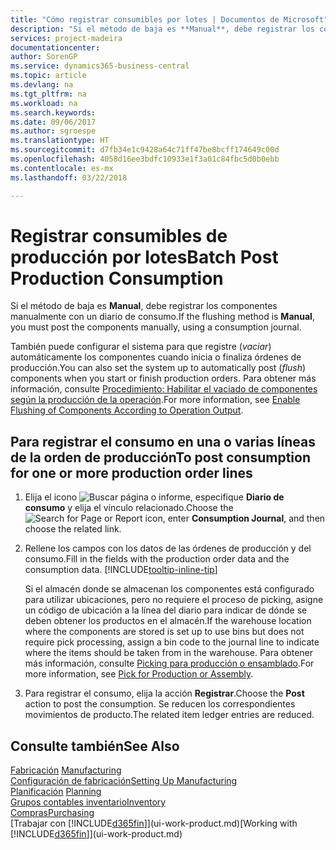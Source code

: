 ```yaml
---
title: "Cómo registrar consumibles por lotes | Documentos de Microsoft"
description: "Si el método de baja es **Manual**, debe registrar los componentes manualmente con un diario de consumo."
services: project-madeira
documentationcenter: 
author: SorenGP
ms.service: dynamics365-business-central
ms.topic: article
ms.devlang: na
ms.tgt_pltfrm: na
ms.workload: na
ms.search.keywords: 
ms.date: 09/06/2017
ms.author: sgroespe
ms.translationtype: HT
ms.sourcegitcommit: d7fb34e1c9428a64c71ff47be8bcff174649c00d
ms.openlocfilehash: 4058d16ee3bdfc10933e1f3a01c84fbc5d0b0ebb
ms.contentlocale: es-mx
ms.lasthandoff: 03/22/2018

---
```

# <a name="batch-post-production-consumption"></a><span data-ttu-id="71b53-103">Registrar consumibles de producción por lotes</span><span class="sxs-lookup"><span data-stu-id="71b53-103">Batch Post Production Consumption</span></span>
<span data-ttu-id="71b53-104">Si el método de baja es **Manual**, debe registrar los componentes manualmente con un diario de consumo.</span><span class="sxs-lookup"><span data-stu-id="71b53-104">If the flushing method is **Manual**, you must post the components manually, using a consumption journal.</span></span>

<span data-ttu-id="71b53-105">También puede configurar el sistema para que registre (*vaciar*) automáticamente los componentes cuando inicia o finaliza órdenes de producción.</span><span class="sxs-lookup"><span data-stu-id="71b53-105">You can also set the system up to automatically post (*flush*) components when you start or finish production orders.</span></span> <span data-ttu-id="71b53-106">Para obtener más información, consulte [Procedimiento: Habilitar el vaciado de componentes según la producción de la operación](production-how-to-flush-components-according-to-operation-output.md).</span><span class="sxs-lookup"><span data-stu-id="71b53-106">For more information, see [Enable Flushing of Components According to Operation Output](production-how-to-flush-components-according-to-operation-output.md).</span></span>

## <a name="to-post-consumption-for-one-or-more-production-order-lines"></a><span data-ttu-id="71b53-107">Para registrar el consumo en una o varias líneas de la orden de producción</span><span class="sxs-lookup"><span data-stu-id="71b53-107">To post consumption for one or more production order lines</span></span>  
1.  <span data-ttu-id="71b53-108">Elija el icono ![Buscar página o informe](media/ui-search/search_small.png "icono Buscar página o informe"), especifique **Diario de consumo** y elija el vínculo relacionado.</span><span class="sxs-lookup"><span data-stu-id="71b53-108">Choose the ![Search for Page or Report](media/ui-search/search_small.png "Search for Page or Report icon") icon, enter **Consumption Journal**, and then choose the related link.</span></span>  
2.  <span data-ttu-id="71b53-109">Rellene los campos con los datos de las órdenes de producción y del consumo.</span><span class="sxs-lookup"><span data-stu-id="71b53-109">Fill in the fields with the production order data and the consumption data.</span></span> [!INCLUDE[tooltip-inline-tip](includes/tooltip-inline-tip_md.md)]  

    <span data-ttu-id="71b53-110">Si el almacén donde se almacenan los componentes está configurado para utilizar ubicaciones, pero no requiere el proceso de picking, asigne un código de ubicación a la línea del diario para indicar de dónde se deben obtener los productos en el almacén.</span><span class="sxs-lookup"><span data-stu-id="71b53-110">If the warehouse location where the components are stored is set up to use bins but does not require pick processing, assign a bin code to the journal line to indicate where the items should be taken from in the warehouse.</span></span> <span data-ttu-id="71b53-111">Para obtener más información, consulte [Picking para producción o ensamblado](warehouse-how-to-pick-for-production.md).</span><span class="sxs-lookup"><span data-stu-id="71b53-111">For more information, see [Pick for Production or Assembly](warehouse-how-to-pick-for-production.md).</span></span>  
3.  <span data-ttu-id="71b53-112">Para registrar el consumo, elija la acción **Registrar**.</span><span class="sxs-lookup"><span data-stu-id="71b53-112">Choose the **Post** action to post the consumption.</span></span> <span data-ttu-id="71b53-113">Se reducen los correspondientes movimientos de producto.</span><span class="sxs-lookup"><span data-stu-id="71b53-113">The related item ledger entries are reduced.</span></span>

## <a name="see-also"></a><span data-ttu-id="71b53-114">Consulte también</span><span class="sxs-lookup"><span data-stu-id="71b53-114">See Also</span></span>  
<span data-ttu-id="71b53-115">[Fabricación](production-manage-manufacturing.md)  </span><span class="sxs-lookup"><span data-stu-id="71b53-115">[Manufacturing](production-manage-manufacturing.md)  </span></span>  
[<span data-ttu-id="71b53-116">Configuración de fabricación</span><span class="sxs-lookup"><span data-stu-id="71b53-116">Setting Up Manufacturing</span></span>](production-configure-production-processes.md)  
<span data-ttu-id="71b53-117">[Planificación](production-planning.md)    </span><span class="sxs-lookup"><span data-stu-id="71b53-117">[Planning](production-planning.md)    </span></span>  
[<span data-ttu-id="71b53-118">Grupos contables inventario</span><span class="sxs-lookup"><span data-stu-id="71b53-118">Inventory</span></span>](inventory-manage-inventory.md)  
[<span data-ttu-id="71b53-119">Compras</span><span class="sxs-lookup"><span data-stu-id="71b53-119">Purchasing</span></span>](purchasing-manage-purchasing.md)  
<span data-ttu-id="71b53-120">[Trabajar con [!INCLUDE[d365fin](includes/d365fin_md.md)]](ui-work-product.md)</span><span class="sxs-lookup"><span data-stu-id="71b53-120">[Working with [!INCLUDE[d365fin](includes/d365fin_md.md)]](ui-work-product.md)</span></span>

